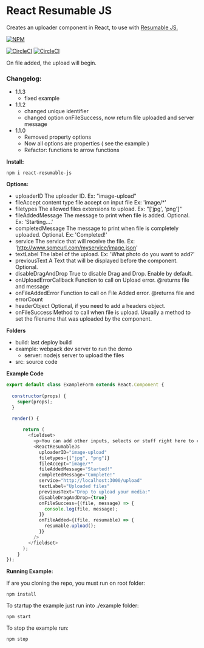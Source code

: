 # React Resumable JS
Creates an uploader component in React, to use with [Resumable JS.](http://www.resumablejs.com/)

[![NPM](https://nodei.co/npm/react-resumable-js.png?downloads=true&downloadRank=true&stars=true)](https://nodei.co/npm/react-resumable-js/)

[![CircleCI](https://circleci.com/gh/Artear/ReactResumableJS.svg)](https://circleci.com/gh/Artear/ReactResumableJS) [![CircleCI](https://circleci.com/gh/Artear/ReactResumableJS.svg?style=shield)](https://circleci.com/gh/Artear/ReactResumableJS)

On file added, the upload will begin.

### Changelog:
- 1.1.3
    - fixed example
- 1.1.2
    - changed unique identifier
    - changed option onFileSuccess, now return file uploaded and server message
- 1.1.0
    - Removed property options
    - Now all options are properties ( see the example )
    - Refactor: functions to arrow functions
    
**Install:**

`npm i react-resumable-js`

**Options:**
- uploaderID The uploader ID. Ex: "image-upload"
- fileAccept content type file accept on input file Ex: 'image/*'
- filetypes The allowed files extensions to upload. Ex: "['jpg', 'png']"
- fileAddedMessage The message to print when file is added. Optional. Ex: 'Starting....'
- completedMessage The message to print when file is completely uploaded. Optional. Ex: 'Completed!'
- service The service that will receive the file. Ex: 'http://www.someurl.com/myservice/image.json'
- textLabel The label of the upload. Ex: 'What photo do you want to add?'
- previousText A Text that will be displayed before the component. Optional.
- disableDragAndDrop True to disable Drag and Drop. Enable by default.
- onUploadErrorCallback Function to call on Upload error. @returns file and message
- onFileAddedError Function to call on File Added error. @returns file and errorCount
- headerObject Optional, if you need to add a headers object.
- onFileSuccess Method to call when file is upload. Usually a method to set the filename that was uploaded by the component.

**Folders**
- build: last deploy build
- example: webpack dev server to run the demo
    - server: nodejs server to upload the files
- src: source code

**Example Code**

```javascript
export default class ExampleForm extends React.Component {
  
  constructor(props) {
    super(props);
  }

  render() {
  
      return (
        <fieldset>
          <p>You can add other inputs, selects or stuff right here to complete a form.</p>
          <ReactResumableJs
            uploaderID="image-upload"
            filetypes={["jpg", "png"]}
            fileAccept="image/*"
            fileAddedMessage="Started!"
            completedMessage="Complete!"
            service="http://localhost:3000/upload"
            textLabel="Uploaded files"
            previousText="Drop to upload your media:"
            disableDragAndDrop={true}
            onFileSuccess={(file, message) => {
              console.log(file, message);
            }}
            onFileAdded={(file, resumable) => {
              resumable.upload();
            }}
          />
        </fieldset>
      );
    }
});
```

**Running Example:**

If are you cloning the repo, you must run on root folder:

`npm install`

To startup the example just run into ./example folder:

`npm start`

To stop the example run:

`npm stop`
